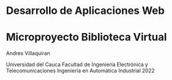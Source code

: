 # Desarrollo de Aplicaciones Web
# Microproyecto Biblioteca Virtual

Andres Villaquiran

Universidad del Cauca
Facultad de Ingeniería Electrónica y Telecomunicaciones
Ingeniería en Automática Industrial
2022
